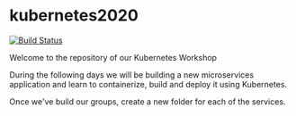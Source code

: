 # kubernetes2020

[![Build Status](https://travis-ci.com/devopslatam/kubernetes2020.svg?branch=master)](https://travis-ci.com/devopslatam/kubernetes2020)

Welcome to the repository of our Kubernetes Workshop

During the following days we will be building a new microservices application and learn to containerize, build and deploy it using Kubernetes.

Once we've build our groups, create a new folder for each of the services.
